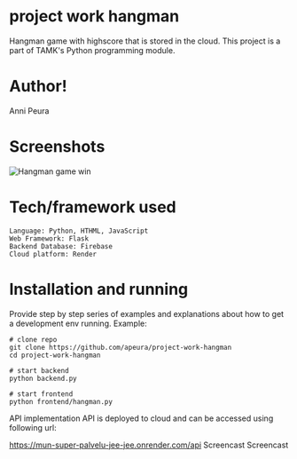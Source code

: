 # project work hangman
Hangman game with highscore that is stored in the cloud. This project is a part of TAMK's Python programming module.

# Author!
Anni Peura

# Screenshots
![Hangman game win](https://user-images.githubusercontent.com/113358099/235179778-35753261-36dd-428a-93d2-1211604dd15b.jpg)

# Tech/framework used
```
Language: Python, HTHML, JavaScript
Web Framework: Flask
Backend Database: Firebase
Cloud platform: Render
```

# Installation and running
Provide step by step series of examples and explanations about how to get a development env running. Example:
```
# clone repo
git clone https://github.com/apeura/project-work-hangman
cd project-work-hangman

# start backend
python backend.py

# start frontend
python frontend/hangman.py
```

API implementation
API is deployed to cloud and can be accessed using following url:

https://mun-super-palvelu-jee-jee.onrender.com/api
Screencast
Screencast
